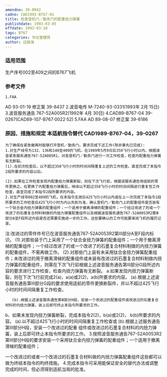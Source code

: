 ```yaml
---
amendno: 39-0942
cadno: CAD1993-B767-01
title: 检查登机门／勤务门的配重扭力弹簧
publishdate: 1993-03-05
effdate: 1993-03-10
tags: B767
categories: 华北管理局
author: 边振海
---
```


### 适用范围 
生产序号002至409之间的B767飞机

<!--more-->
### 参考文件
    1.FAA 
AD 93-01-19  修正案 39-8437 
    2.波音电传 M-7240-93-0331(1993年 2月 15日) 
    3.波音服务通告 767-52A005R2(1992年 4月 30日)     4.CAD89-B767-04 39-0267(CAD89-107-B767·0022·52) 
    5.FAA 
AD 89-08-07  修正案 39-6186 

### 原因、措施和规定 本适航指令替代 CAD1989-B767-04，39-0267 
    为了确保在紧急撤离时能够打开登机／勤务门，要求完成下述工作(除非事先已完成): 
    1.对生产线号为132、136和140至409的飞机，在1989年5月9日后350飞行小时以内，根据波音紧急服务通告767-52A005R1，对各登机门／勤务门进行一次工作检查，检查内配重扭力弹簧有无断裂。 
    (1).在初次检查后，以不超过350飞行小时的时间间隔重复上述的工作检查。直至完成了本指令2段所要求的内容以后。 
  
    (2).如果在工作检查发现内配重扭力弹簧断裂，则在下次飞行前，根据该服务通告用适航的零件更换之。在更换了内配重扭力弹簧后，继续以不超过350飞行小时的时间间隔进行重复性工作检查，直至完成了本指令2段所要求的内容。 
    2.对生产线号002至409的飞机，在本指令生效后425飞行小时以内或在上一次完成了本指令1段所要求的工作检查后425飞行小时为内以先到为准，确认登机门／勤务门上的配重组件是否装有一个钛合金内扭力弹簧的配重组件；一个适用于撤离滑梯的配重组件；一个经过改进了的或一个改进了的石墨复合材料制做的内扭力弹簧配重组件以及根据波音服务通告767-52A0053R2第Ⅲ部分A至F段所述内容是否还需要实施进一步的工作。这些要确认的工作可能要审阅飞机的履历记录。
 注:改进过的零件件号已在波音服务通告767-52A0053R2第Ⅲ部分A至F段内标识。 
(1).对那些装于门上采用了一个钛合金扭力弹簧的配重组件；一个用于撤离滑梯的配重组件；一个经过改进了的或一个改进了的石墨复合材料制做的内扭力弹簧的配重组件，不需再做工作。 
(2).对那些门上装有未采用钛合金扭力弹簧配重组件；未改进过的用于撤离滑梯的配重组件或未装有改进过的石墨复合材料制做内扭力弹簧的配重组件，则需在下次飞行前根据上述波音服务通告第Ⅲ部分G段所述内容的要求进行工作检查，检查内扭力弹簧有无断裂。 
       a.如果发现内扭力弹簧断裂，则在下次飞行前完成2(a)，a(a)或2(2)，a(b)所要求的内容。        (a).根据上述波音服务通告第Ⅲ部分G段的要求使用适航的零件更换断裂件，并以不超过425飞行小时的时间间隔重复工作检查。 

       (b).根据上述波音服务通告第Ⅲ部分H段，安装一个改进过的配重组件或改进过的石墨复合材料的内扭力弹簧，装上后即可终止本指令所要求的工作。 
b、如果未发现内扭力弹簧断裂，完成本指令2(2)，b(a)或2(2)，
b(b)所要求的内容。 (a).以不超过425飞行小时的时间间隔重复工作检查或        (b).根据上述服务通告第Ⅲ部分H段，安装一个改进过的配重
组件或改进过的石墨复合材料的内扭力弹簧，装上后即可终止本指令所要求的工作。 
    3.按照波音服务通告767-52A0053R2第Ⅲ部分H段的要求安装一个采用钛合金内扭力弹簧的配重组件；一个适用于撤离滑梯的配重组件；
  
一个改进过的或者一个改进过的石墨复合材料做的内扭力弹簧配重组件这些都可以做为终结本指令的昀终措施。 
    4.完成本指令可采用能保证安全的替代办法或调整完成的时间，但必须得到适航当局的批准。
